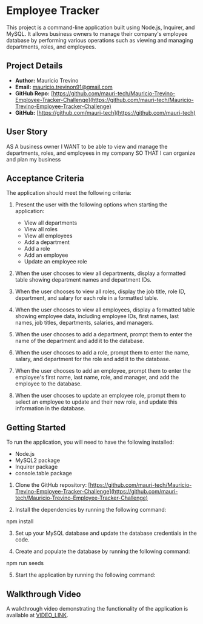 # Employee Tracker

This project is a command-line application built using Node.js, Inquirer, and MySQL. It allows business owners to manage their company's employee database by performing various operations such as viewing and managing departments, roles, and employees.

## Project Details

- **Author:** Mauricio Trevino
- **Email:** mauricio.trevinon91@gmail.com
- **GitHub Repo:** [https://github.com/mauri-tech/Mauricio-Trevino-Employee-Tracker-Challenge](https://github.com/mauri-tech/Mauricio-Trevino-Employee-Tracker-Challenge)
- **GitHub:** [https://github.com/mauri-tech](https://github.com/mauri-tech)

## User Story

AS A business owner
I WANT to be able to view and manage the departments, roles, and employees in my company
SO THAT I can organize and plan my business


## Acceptance Criteria

The application should meet the following criteria:

1. Present the user with the following options when starting the application:
   - View all departments
   - View all roles
   - View all employees
   - Add a department
   - Add a role
   - Add an employee
   - Update an employee role

2. When the user chooses to view all departments, display a formatted table showing department names and department IDs.

3. When the user chooses to view all roles, display the job title, role ID, department, and salary for each role in a formatted table.

4. When the user chooses to view all employees, display a formatted table showing employee data, including employee IDs, first names, last names, job titles, departments, salaries, and managers.

5. When the user chooses to add a department, prompt them to enter the name of the department and add it to the database.

6. When the user chooses to add a role, prompt them to enter the name, salary, and department for the role and add it to the database.

7. When the user chooses to add an employee, prompt them to enter the employee's first name, last name, role, and manager, and add the employee to the database.

8. When the user chooses to update an employee role, prompt them to select an employee to update and their new role, and update this information in the database.

## Getting Started

To run the application, you will need to have the following installed:

- Node.js
- MySQL2 package
- Inquirer package
- console.table package

1. Clone the GitHub repository: [https://github.com/mauri-tech/Mauricio-Trevino-Employee-Tracker-Challenge](https://github.com/mauri-tech/Mauricio-Trevino-Employee-Tracker-Challenge)

2. Install the dependencies by running the following command:

npm install


3. Set up your MySQL database and update the database credentials in the code.

4. Create and populate the database by running the following command:

npm run seeds


5. Start the application by running the following command:


## Walkthrough Video

A walkthrough video demonstrating the functionality of the application is available at [VIDEO_LINK](#W8ingtorecord).
